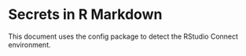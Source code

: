 # Secrets in R Markdown

This document uses the config package to detect the RStudio Connect environment.